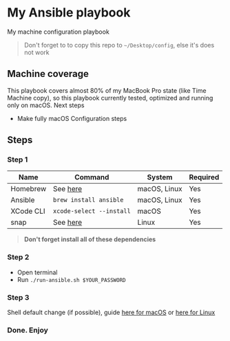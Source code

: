 # My Ansible playbook

My machine configuration playbook

> Don't forget to to copy this repo to `~/Desktop/config`, else it's does not work

## Machine coverage

This playbook covers almost 80% of my MacBook Pro state (like Time Machine copy), so this playbook currently tested, optimized and running only on macOS. Next steps

- Make fully macOS Configuration steps

## Steps

### Step 1

| Name | Command | System | Required |
|-|-|-|-|
|Homebrew| See [here](https://brew.sh) | macOS, Linux | Yes|
|Ansible| `brew install ansible` | macOS, Linux | Yes|
|XCode CLI| `xcode-select --install` | macOS | Yes|
|snap| See [here](https://snapcraft.io/docs/installing-snap-on-ubuntu) | Linux | Yes |

> **Don't forget install all of these dependencies**

### Step 2

- Open terminal
- Run `./run-ansible.sh $YOUR_PASSWORD`

### Step 3

Shell default change (if possible), guide [here for macOS](https://stackoverflow.com/a/26321141) or [here for Linux](https://superuser.com/a/119216)

### Done. Enjoy
